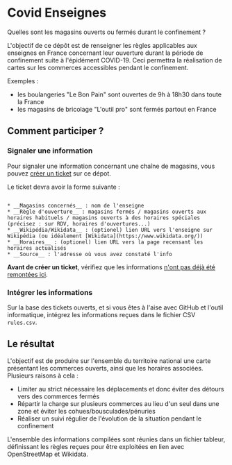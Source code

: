 # Covid Enseignes

Quelles sont les magasins ouverts ou fermés durant le confinement ?

L'objectif de ce dépôt est de renseigner les règles applicables aux enseignes en France concernant leur ouverture durant la période de confinement suite à l'épidément COVID-19. Ceci permettra la réalisation de cartes sur les commerces accessibles pendant le confinement.

Exemples :

* les boulangeries "Le Bon Pain" sont ouvertes de 9h à 18h30 dans toute la France
* les magasins de bricolage "L'outil pro" sont fermés partout en France

## Comment participer ?

### Signaler une information

Pour signaler une information concernant une chaîne de magasins, vous pouvez [créer un ticket](https://github.com/PanierAvide/Covid_enseignes/issues) sur ce dépot.

Le ticket devra avoir la forme suivante :

```

* __Magasins concernés__ : nom de l'enseigne
* __Règle d'ouverture__ : magasins fermés / magasins ouverts aux horaires habituels / magasins ouverts à des horaires spéciales (précisez : sur RDV, horaires d'ouvertures...)
* __Wikipédia/Wikidata__ : (optionel) lien URL vers l'enseigne sur Wikipédia (ou idéalement [Wikidata](https://www.wikidata.org/))
* __Horaires__ : (optionel) lien URL vers la page recensant les horaires actualisés
* __Source__ : l'adresse où vous avez constaté l'info
```

__Avant de créer un ticket__, vérifiez que les informations [n'ont pas déjà été remontées ici](https://github.com/PanierAvide/Covid_enseignes/issues?q=is%3Aissue).

### Intégrer les informations

Sur la base des tickets ouverts, et si vous êtes à l'aise avec GitHub et l'outil informatique, intégrez les informations reçues dans le fichier CSV `rules.csv`.

## Le résultat

L'objectif est de produire sur l'ensemble du territoire national une carte présentant les commerces ouverts, ainsi que les horaires associées. Plusieurs raisons à cela :
* Limiter au strict nécessaire les déplacements et donc éviter des détours vers des commerces fermés
* Répartir la charge sur plusieurs commerces au lieu d'un seul dans une zone et éviter les cohues/bousculades/pénuries
* Réaliser un suivi régulier de l'évolution de la situation pendant le confinement

L'ensemble des informations compilées sont réunies dans un fichier tableur, définissant les règles reçues pour être exploitées en lien avec OpenStreetMap et Wikidata.
